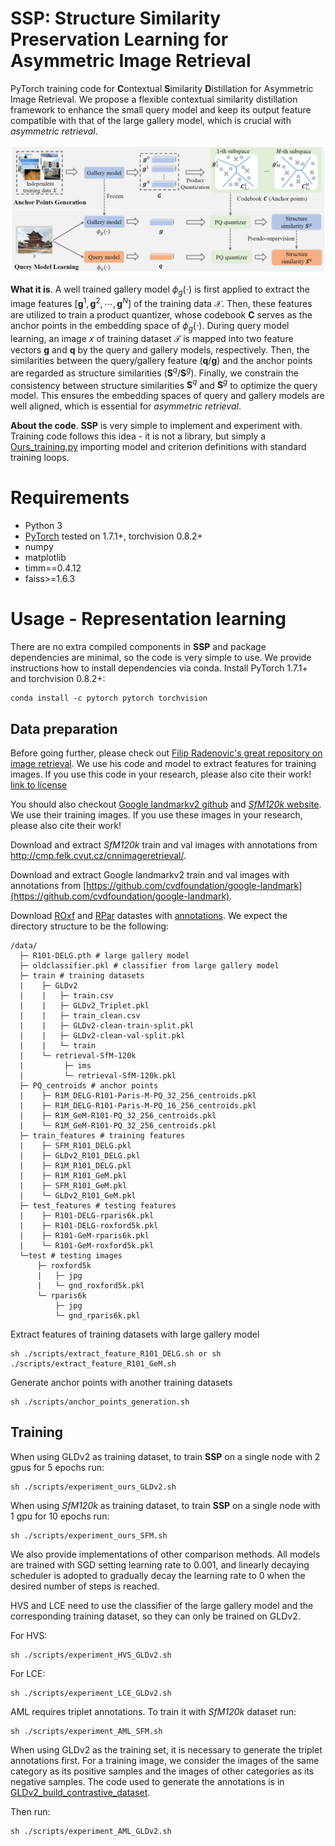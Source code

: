 **SSP**: **S**tructure **S**imilarity **P**reservation Learning for Asymmetric Image Retrieval
========
PyTorch training code for **C**ontextual **S**imilarity **D**istillation for Asymmetric Image Retrieval. We propose a flexible contextual similarity distillation framework to enhance the small query model and keep its output feature compatible with that of the large gallery model, which is crucial with *asymmetric retrieval*.

![Token](Figure/framework.png)

**What it is**. A well trained gallery model $\phi_g(\cdot)$ is first applied to extract the image features $\left[\mathbf{g}^1,\mathbf{g}^2,\cdots,\mathbf{g}^N\right]$ of the training data $\mathcal{X}$. Then, these features are utilized to train a product quantizer, whose codebook $\mathbf{C}$ serves as the anchor points in the embedding space of $\phi_g(\cdot)$. During query model learning, an image $x$ of training dataset $\mathcal{T}$ is mapped into two feature vectors $\mathbf{g}$ and $\mathbf{q}$ by the query and gallery models, respectively. Then, the similarities between the query/gallery feature $(\mathbf{q}/\mathbf{g})$ and the anchor points are regarded as structure similarities $(\mathbf{S}^q/\mathbf{S}^g)$. Finally, we constrain the consistency between structure similarities $\mathbf{S}^q$ and $\mathbf{S}^g$ to optimize the query model. This ensures the embedding spaces of query and gallery models are well aligned, which is essential for *asymmetric retrieval*.

**About the code**. 
**SSP** is very simple to implement and experiment with.
Training code follows this idea - it is not a library,
but simply a [Ours_training.py](Ours_training.py) importing model and criterion
definitions with standard training loops.


# Requirements
- Python 3
- [PyTorch](https://pytorch.org/get-started/locally/) tested on 1.7.1+, torchvision 0.8.2+
- numpy
- matplotlib
- timm==0.4.12
- faiss>=1.6.3


# Usage - Representation learning
There are no extra compiled components in **SSP** and package dependencies are minimal,
so the code is very simple to use. We provide instructions how to install dependencies via conda.
Install PyTorch 1.7.1+ and torchvision 0.8.2+:
```
conda install -c pytorch pytorch torchvision
```

## Data preparation
Before going further, please check out [Filip Radenovic's great repository on image retrieval](https://github.com/filipradenovic/cnnimageretrieval-pytorch). We use his code and model to extract features for training images. If you use this code in your research, please also cite their work! [link to license](https://github.com/filipradenovic/cnnimageretrieval-pytorch/blob/master/LICENSE)

You should also checkout [Google landmarkv2 github](https://github.com/cvdfoundation/google-landmark) and [*SfM120k* website](http://cmp.felk.cvut.cz/cnnimageretrieval/). We use their training images. If you use these images in your research, please also cite their work!

Download and extract *SfM120k* train and val images with annotations from http://cmp.felk.cvut.cz/cnnimageretrieval/.

Download and extract Google landmarkv2 train and val images with annotations from
[https://github.com/cvdfoundation/google-landmark](https://github.com/cvdfoundation/google-landmark).

Download [ROxf](http://www.robots.ox.ac.uk/~vgg/data/oxbuildings) and [RPar](http://www.robots.ox.ac.uk/~vgg/data/parisbuildings) datastes with [annotations](http://cmp.felk.cvut.cz/revisitop/).
We expect the directory structure to be the following:
```
/data/
  ├─ R101-DELG.pth # large gallery model
  ├─ oldclassifier.pkl # classifier from large gallery model
  ├─ train # training datasets
  |    ├─ GLDv2
  |    |   ├─ train.csv
  |    |   ├─ GLDv2_Triplet.pkl
  |    |   ├─ train_clean.csv
  |    |   ├─ GLDv2-clean-train-split.pkl
  |    |   ├─ GLDv2-clean-val-split.pkl
  |    |   └─ train
  |    └─ retrieval-SfM-120k
  |         ├─ ims
  |         └─ retrieval-SfM-120k.pkl
  ├─ PQ_centroids # anchor points
  |    ├─ R1M_DELG-R101-Paris-M-PQ_32_256_centroids.pkl
  |    ├─ R1M_DELG-R101-Paris-M-PQ_16_256_centroids.pkl
  |    ├─ R1M_GeM-R101-PQ_32_256_centroids.pkl
  |    └─ R1M_GeM-R101-PQ_32_256_centroids.pkl
  ├─ train_features # training features
  |    ├─ SFM_R101_DELG.pkl
  |    ├─ GLDv2_R101_DELG.pkl
  |    ├─ R1M_R101_DELG.pkl
  |    ├─ R1M_R101_GeM.pkl
  |    ├─ SFM_R101_GeM.pkl
  |    └─ GLDv2_R101_GeM.pkl
  ├─ test_features # testing features
  |    ├─ R101-DELG-rparis6k.pkl
  |    ├─ R101-DELG-roxford5k.pkl
  |    ├─ R101-GeM-rparis6k.pkl
  |    └─ R101-GeM-roxford5k.pkl
  └─test # testing images
      ├─ roxford5k
      |   ├─ jpg
      |   └─ gnd_roxford5k.pkl
      └─ rparis6k
          ├─ jpg
          └─ gnd_rparis6k.pkl
```
Extract features of training datasets with large gallery model
```
sh ./scripts/extract_feature_R101_DELG.sh or sh ./scripts/extract_feature_R101_GeM.sh
```


Generate anchor points with another training datasets
```
sh ./scripts/anchor_points_generation.sh
```

## Training
When using GLDv2 as training dataset, to train **SSP** on a single node with 2 gpus for 5 epochs run:
```
sh ./scripts/experiment_ours_GLDv2.sh
```

When using *SfM120k* as training dataset, to train **SSP** on a single node with 1 gpu for 10 epochs run:
```
sh ./scripts/experiment_ours_SFM.sh
```

We also provide implementations of other comparison methods. All models are trained with SGD setting learning rate to 0.001, and linearly decaying scheduler is adopted to gradually decay the learning rate to 0 when the desired number of steps is reached.

HVS and LCE need to use the classifier of the large gallery model and the corresponding training dataset, so they can only be trained on GLDv2.

For HVS:
```
sh ./scripts/experiment_HVS_GLDv2.sh
```

For LCE:
```
sh ./scripts/experiment_LCE_GLDv2.sh
```

AML requires triplet annotations. To train it with *SfM120k* dataset run:
```
sh ./scripts/experiment_AML_SFM.sh
```
When using GLDv2 as the training set, it is necessary to generate the triplet annotations first. For a training image, we consider the images of the same category as its positive samples and the images of other categories as its negative samples. The code used to generate the annotations is in [GLDv2_build_contrastive_dataset](Dataset/ImageFromList.py).

Then run:
```
sh ./scripts/experiment_AML_GLDv2.sh
```

